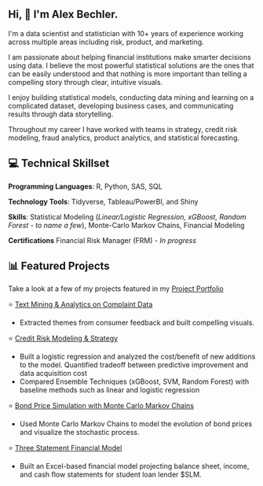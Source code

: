 ## Hi, 👋 I'm Alex Bechler. 
I'm a data scientist and statistician with 10+ years of experience working across multiple areas including risk, product, and marketing. 

I am passionate about helping financial institutions make smarter decisions using data. I believe the most powerful statistical solutions are the ones that can be easily understood and that nothing is more important than telling a compelling story through clear, intuitive visuals.

I enjoy building statistical models, conducting data mining and learning on a complicated dataset, developing business cases, and communicating results through data storytelling. 

Throughout my career I have worked with teams in strategy, credit risk modeling, fraud analytics, product analytics, and statistical forecasting. 

## 💻 Technical Skillset

**Programming Languages**: R, Python, SAS, SQL 

**Technology Tools**: Tidyverse, Tableau/PowerBI, and Shiny

**Skills**: Statistical Modeling (*Linear/Logistic Regression, xGBoost, Random Forest - to name a few*), Monte-Carlo Markov Chains, Financial Modeling

**Certifications** Financial Risk Manager (FRM) - *In progress* 

## 📊 Featured Projects

Take a look at a few of my projects featured in my [Project Portfolio](https://github.com/abech6565/project-examples) 

:star: [Text Mining & Analytics on Complaint Data](https://github.com/abech6565/project-examples/tree/main/Consumer%20Card%20Complaints%20Analysis) 
- Extracted themes from consumer feedback and built compelling visuals. 

:star: [Credit Risk Modeling & Strategy](https://github.com/abech6565/project-examples/tree/main/Credit%20Risk%20Modeling)
- Built a logistic regression and analyzed the cost/benefit of new additions to the model. Quantified tradeoff between predictive improvement and data acquisition cost
- Compared Ensemble Techniques (xGBoost, SVM, Random Forest) with baseline methods such as linear and logistic regression

:star: [Bond Price Simulation with Monte Carlo Markov Chains](https://github.com/abech6565/project-examples/tree/main/Simulation%20of%20Bond%20Prices)
- Used Monte Carlo Markov Chains to model the evolution of bond prices and visualize the stochastic process.

:star: [Three Statement Financial Model](https://github.com/abech6565/project-examples/tree/main/Financial%20Modeling)
- Built an Excel-based financial model projecting balance sheet, income, and cash flow statements for student loan lender $SLM.

